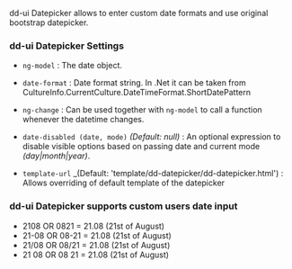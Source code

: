 dd-ui Datepicker allows to enter custom date formats and use original bootstrap datepicker.

### dd-ui Datepicker Settings ###

 * `ng-model`
 	:
 	The date object.
     
 * `date-format`
 	:
 	Date format string. In .Net it can be taken from CultureInfo.CurrentCulture.DateTimeFormat.ShortDatePattern

 * `ng-change`
 	:
 	Can be used together with `ng-model` to call a function whenever the datetime changes.

 * `date-disabled (date, mode)`
 	_(Default: null)_ :
 	An optional expression to disable visible options based on passing date and current mode _(day|month|year)_.

 * `template-url`
  _(Default: 'template/dd-datepicker/dd-datepicker.html') :
  Allows overriding of default template of the datepicker
  
  
### dd-ui Datepicker supports custom users date input ###
* 2108 OR 0821 = 21.08 (21st of August)
* 21-08 OR 08-21 = 21.08 (21st of August)
* 21/08 OR 08/21 = 21.08 (21st of August)
* 21 08 OR 08 21 = 21.08 (21st of August)
 